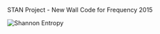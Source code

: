 STAN Project - New Wall Code for Frequency 2015


![Shannon Entropy](http://www.shannonentropy.netmark.pl/wp-content/uploads/2012/02/shannon_entropy_formula.png)
